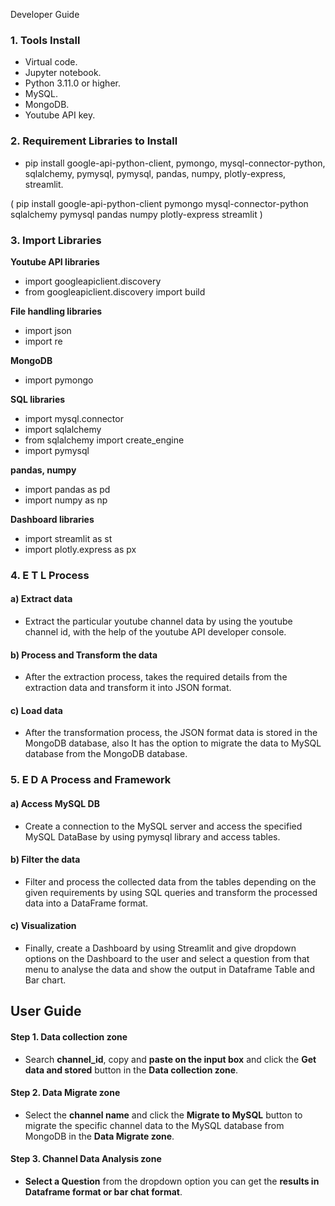 Developer Guide 

### 1. Tools Install

* Virtual code.
* Jupyter notebook.
* Python 3.11.0 or higher.
* MySQL.
* MongoDB.
* Youtube API key.

### 2. Requirement Libraries to Install

* pip install google-api-python-client, pymongo, mysql-connector-python, sqlalchemy, pymysql, pymysql, pandas, numpy, 
  plotly-express, streamlit.
  
 ( pip install google-api-python-client pymongo mysql-connector-python sqlalchemy pymysql pandas numpy plotly-express streamlit )
 
### 3. Import Libraries

**Youtube API libraries**
* import googleapiclient.discovery
* from googleapiclient.discovery import build

**File handling libraries**
* import json
* import re

**MongoDB**
* import pymongo

**SQL libraries**
* import mysql.connector
* import sqlalchemy
* from sqlalchemy import create_engine
* import pymysql

**pandas, numpy**
* import pandas as pd
* import numpy as np

**Dashboard libraries**
* import streamlit as st
* import plotly.express as px

### 4. E T L Process

#### a) Extract data

* Extract the particular youtube channel data by using the youtube channel id, with the help of the youtube API developer console.

#### b) Process and Transform the data

* After the extraction process, takes the required details from the extraction data and transform it into JSON format.

#### c) Load  data 

* After the transformation process, the JSON format data is stored in the MongoDB database, also It has the option to migrate the data to MySQL database from the MongoDB database.

### 5. E D A Process and Framework

#### a) Access MySQL DB 

* Create a connection to the MySQL server and access the specified MySQL DataBase by using pymysql library and access tables.

#### b) Filter the data

* Filter and process the collected data from the tables depending on the given requirements by using SQL queries and transform the processed data into a DataFrame format.

#### c) Visualization 

* Finally, create a Dashboard by using Streamlit and give dropdown options on the Dashboard to the user and select a question from that menu to analyse the data and show the output in Dataframe Table and Bar chart.


## User Guide

#### Step 1. Data collection zone

* Search **channel_id**, copy and **paste on the input box** and click the **Get data and stored** button in the **Data collection zone**.

#### Step 2. Data Migrate zone

* Select the **channel name** and click the **Migrate to MySQL** button to migrate the specific channel data to the MySQL database from MongoDB in the **Data Migrate zone**.

#### Step 3. Channel Data Analysis zone

* **Select a Question** from the dropdown option you can get the **results in Dataframe format or bar chat format**.
